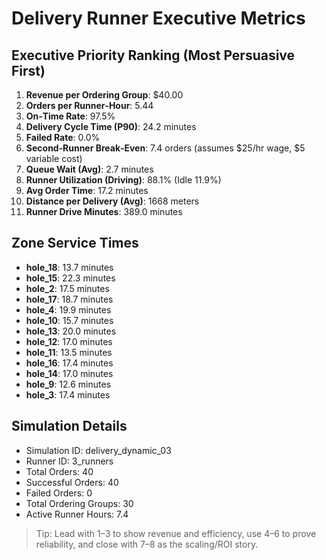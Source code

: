 # Delivery Runner Executive Metrics

## Executive Priority Ranking (Most Persuasive First)
1. **Revenue per Ordering Group**: $40.00
2. **Orders per Runner‑Hour**: 5.44
3. **On‑Time Rate**: 97.5%
4. **Delivery Cycle Time (P90)**: 24.2 minutes
5. **Failed Rate**: 0.0%
6. **Second‑Runner Break‑Even**: 7.4 orders (assumes $25/hr wage, $5 variable cost)
7. **Queue Wait (Avg)**: 2.7 minutes
8. **Runner Utilization (Driving)**: 88.1% (Idle 11.9%)
9. **Avg Order Time**: 17.2 minutes
10. **Distance per Delivery (Avg)**: 1668 meters
11. **Runner Drive Minutes**: 389.0 minutes

## Zone Service Times
- **hole_18**: 13.7 minutes
- **hole_15**: 22.3 minutes
- **hole_2**: 17.5 minutes
- **hole_17**: 18.7 minutes
- **hole_4**: 19.9 minutes
- **hole_10**: 15.7 minutes
- **hole_13**: 20.0 minutes
- **hole_12**: 17.0 minutes
- **hole_11**: 13.5 minutes
- **hole_16**: 17.4 minutes
- **hole_14**: 17.0 minutes
- **hole_9**: 12.6 minutes
- **hole_3**: 17.4 minutes


## Simulation Details
- Simulation ID: delivery_dynamic_03
- Runner ID: 3_runners
- Total Orders: 40
- Successful Orders: 40
- Failed Orders: 0
- Total Ordering Groups: 30
- Active Runner Hours: 7.4

> Tip: Lead with 1–3 to show revenue and efficiency, use 4–6 to prove reliability, and close with 7–8 as the scaling/ROI story.

